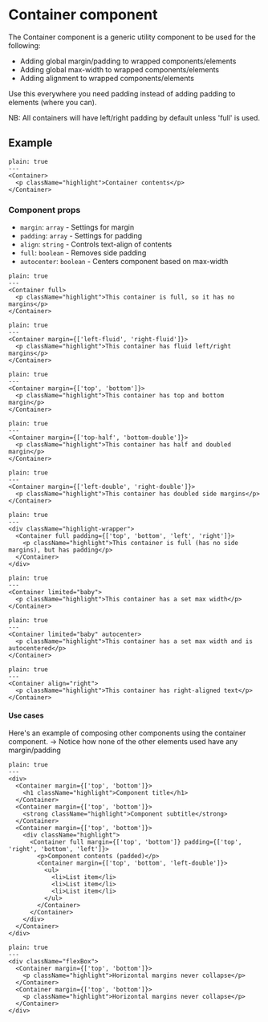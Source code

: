 # Container component

The Container component is a generic utility component to be used for the following:
- Adding global margin/padding to wrapped components/elements
- Adding global max-width to wrapped components/elements
- Adding alignment to wrapped components/elements

Use this everywhere you need padding instead of adding padding to elements (where you can).

NB: All containers will have left/right padding by default unless 'full' is used.

## Example

```react
plain: true
---
<Container>
  <p className="highlight">Container contents</p>
</Container>
```

### Component props

- `margin`: `array` - Settings for margin
- `padding`: `array` - Settings for padding
- `align`: `string` - Controls text-align of contents
- `full`: `boolean` - Removes side padding
- `autocenter`: `boolean` - Centers component based on max-width

```react
plain: true
---
<Container full>
  <p className="highlight">This container is full, so it has no margins</p>
</Container>
```

```react
plain: true
---
<Container margin={['left-fluid', 'right-fluid']}>
  <p className="highlight">This container has fluid left/right margins</p>
</Container>
```

```react
plain: true
---
<Container margin={['top', 'bottom']}>
  <p className="highlight">This container has top and bottom margin</p>
</Container>
```

```react
plain: true
---
<Container margin={['top-half', 'bottom-double']}>
  <p className="highlight">This container has half and doubled margin</p>
</Container>
```

```react
plain: true
---
<Container margin={['left-double', 'right-double']}>
  <p className="highlight">This container has doubled side margins</p>
</Container>
```

```react
plain: true
---
<div className="highlight-wrapper">
  <Container full padding={['top', 'bottom', 'left', 'right']}>
    <p className="highlight">This container is full (has no side margins), but has padding</p>
  </Container>
</div>
```

```react
plain: true
---
<Container limited="baby">
  <p className="highlight">This container has a set max width</p>
</Container>
```

```react
plain: true
---
<Container limited="baby" autocenter>
  <p className="highlight">This container has a set max width and is autocentered</p>
</Container>
```

```react
plain: true
---
<Container align="right">
  <p className="highlight">This container has right-aligned text</p>
</Container>
```

#### Use cases

Here's an example of composing other components using the container component.
-> Notice how none of the other elements used have any margin/padding

```react
plain: true
---
<div>
  <Container margin={['top', 'bottom']}>
    <h1 className="highlight">Component title</h1>
  </Container>
  <Container margin={['top', 'bottom']}>
    <strong className="highlight">Component subtitle</strong>
  </Container>
  <Container margin={['top', 'bottom']}>
    <div className="highlight">
      <Container full margin={['top', 'bottom']} padding={['top', 'right', 'bottom', 'left']}>
        <p>Component contents (padded)</p>
        <Container margin={['top', 'bottom', 'left-double']}>
          <ul>
            <li>List item</li>
            <li>List item</li>
            <li>List item</li>
          </ul>
        </Container>
      </Container>
    </div>
  </Container>
</div>
```

```react
plain: true
---
<div className="flexBox">
  <Container margin={['top', 'bottom']}>
    <p className="highlight">Horizontal margins never collapse</p>
  </Container>
  <Container margin={['top', 'bottom']}>
    <p className="highlight">Horizontal margins never collapse</p>
  </Container>
</div>
```
